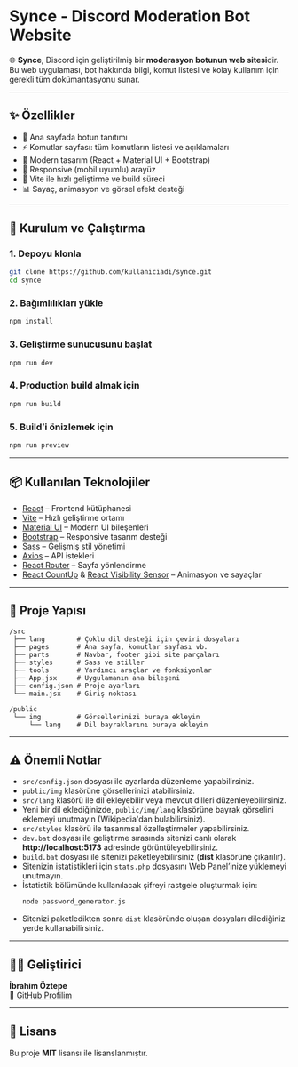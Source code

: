 # Synce - Discord Moderation Bot Website

🌐 **Synce**, Discord için geliştirilmiş bir **moderasyon botunun web sitesi**dir.  
Bu web uygulaması, bot hakkında bilgi, komut listesi ve kolay kullanım için gerekli tüm dokümantasyonu sunar.  

---

## ✨ Özellikler
- 📌 Ana sayfada botun tanıtımı  
- ⚡ Komutlar sayfası: tüm komutların listesi ve açıklamaları  
- 🎨 Modern tasarım (React + Material UI + Bootstrap)  
- 📱 Responsive (mobil uyumlu) arayüz  
- 🚀 Vite ile hızlı geliştirme ve build süreci  
- 📊 Sayaç, animasyon ve görsel efekt desteği  

---

## 🚀 Kurulum ve Çalıştırma

### 1. Depoyu klonla
```bash
git clone https://github.com/kullaniciadi/synce.git
cd synce
```

### 2. Bağımlılıkları yükle
```bash
npm install
```

### 3. Geliştirme sunucusunu başlat
```bash
npm run dev
```

### 4. Production build almak için
```bash
npm run build
```

### 5. Build’i önizlemek için
```bash
npm run preview
```

---

## 📦 Kullanılan Teknolojiler
- [React](https://react.dev/) – Frontend kütüphanesi  
- [Vite](https://vitejs.dev/) – Hızlı geliştirme ortamı  
- [Material UI](https://mui.com/) – Modern UI bileşenleri  
- [Bootstrap](https://getbootstrap.com/) – Responsive tasarım desteği  
- [Sass](https://sass-lang.com/) – Gelişmiş stil yönetimi  
- [Axios](https://axios-http.com/) – API istekleri  
- [React Router](https://reactrouter.com/) – Sayfa yönlendirme  
- [React CountUp](https://www.npmjs.com/package/react-countup) & [React Visibility Sensor](https://www.npmjs.com/package/react-visibility-sensor) – Animasyon ve sayaçlar  

---

## 📂 Proje Yapısı
```
/src
 ├── lang        # Çoklu dil desteği için çeviri dosyaları
 ├── pages       # Ana sayfa, komutlar sayfası vb.
 ├── parts       # Navbar, footer gibi site parçaları
 ├── styles      # Sass ve stiller
 ├── tools       # Yardımcı araçlar ve fonksiyonlar
 ├── App.jsx     # Uygulamanın ana bileşeni
 ├── config.json # Proje ayarları
 └── main.jsx    # Giriş noktası

/public
 └── img         # Görsellerinizi buraya ekleyin
     └── lang    # Dil bayraklarını buraya ekleyin
```

---

## ⚠️ Önemli Notlar
- `src/config.json` dosyası ile ayarlarda düzenleme yapabilirsiniz.  
- `public/img` klasörüne görsellerinizi atabilirsiniz.  
- `src/lang` klasörü ile dil ekleyebilir veya mevcut dilleri düzenleyebilirsiniz.  
- Yeni bir dil eklediğinizde, `public/img/lang` klasörüne bayrak görselini eklemeyi unutmayın (Wikipedia'dan bulabilirsiniz).  
- `src/styles` klasörü ile tasarımsal özelleştirmeler yapabilirsiniz.  
- `dev.bat` dosyası ile geliştirme sırasında sitenizi canlı olarak **http://localhost:5173** adresinde görüntüleyebilirsiniz.  
- `build.bat` dosyası ile sitenizi paketleyebilirsiniz (**dist** klasörüne çıkarılır).  
- Sitenizin istatistikleri için `stats.php` dosyasını Web Panel’inize yüklemeyi unutmayın.  
- İstatistik bölümünde kullanılacak şifreyi rastgele oluşturmak için:  
  ```bash
  node password_generator.js
  ```  
- Sitenizi paketledikten sonra `dist` klasöründe oluşan dosyaları dilediğiniz yerde kullanabilirsiniz.  

---

## 👨‍💻 Geliştirici
**İbrahim Öztepe**  
📌 [GitHub Profilim](https://github.com/renardozt)

---

## 📜 Lisans
Bu proje **MIT** lisansı ile lisanslanmıştır.
